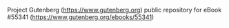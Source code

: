 Project Gutenberg (https://www.gutenberg.org) public repository for
eBook #55341 (https://www.gutenberg.org/ebooks/55341)
